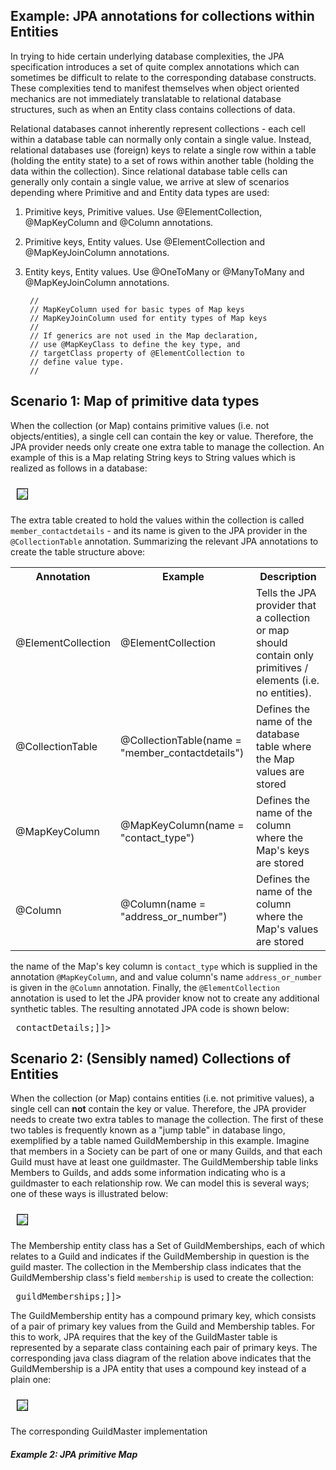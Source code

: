 ## Example: JPA annotations for collections within Entities

In trying to hide certain underlying database complexities, the JPA specification introduces a
set of quite complex annotations which can sometimes be difficult to relate to the corresponding
database constructs. These complexities tend to manifest themselves when object oriented mechanics
are not immediately translatable to relational database structures, such as when an Entity class
contains collections of data.

Relational databases cannot inherently represent collections - each cell within a database table
can normally only contain a single value. Instead, relational databases use (foreign) keys to
relate a single row within a table (holding the entity state) to a set of rows within another
table (holding the data within the collection). Since relational database table cells can generally
only contain a single value, we arrive at slew of scenarios depending where Primitive and
and Entity data types are used:

1. Primitive keys, Primitive values.
   Use @ElementCollection, @MapKeyColumn and @Column annotations.
2. Primitive keys, Entity values.
   Use @ElementCollection and @MapKeyJoinColumn annotations.
3. Entity keys, Entity values.
   Use @OneToMany or @ManyToMany and @MapKeyJoinColumn annotations.

        //
        // MapKeyColumn used for basic types of Map keys
        // MapKeyJoinColumn used for entity types of Map keys
        //
        // If generics are not used in the Map declaration,
        // use @MapKeyClass to define the key type, and
        // targetClass property of @ElementCollection to
        // define value type.
        //

## Scenario 1: Map of primitive data types

When the collection (or Map) contains primitive values (i.e. not objects/entities), a single cell
can contain the key or value. Therefore, the JPA provider needs only create one extra table to
manage the collection. An example of this is a Map relating String keys to String values which is
realized as follows in a database:

<img src="images/plantuml/jpa_primitive_collections.png" style="margin:10px; border:1px solid black;" />

The extra table created to hold the values within the collection is called `member_contactdetails` - and
its name is given to the JPA provider in the `@CollectionTable` annotation. Summarizing the relevant
JPA annotations to create the table structure above:

<table>
    <tr>
        <th>Annotation</th>
        <th>Example</th>
        <th>Description</th>
    </tr>
    <tr>
        <td>@ElementCollection</td>
        <td>@ElementCollection</td>
        <td>Tells the JPA provider that a collection or map should contain only primitives / elements (i.e.
        no entities).</td>
    </tr>
    <tr>
        <td>@CollectionTable</td>
        <td>@CollectionTable(name = "member_contactdetails")</td>
        <td>Defines the name of the database table where the Map values are stored</td>
    </tr>
    <tr>
        <td>@MapKeyColumn</td>
        <td>@MapKeyColumn(name = "contact_type")</td>
        <td>Defines the name of the column where the Map's keys are stored</td>
    </tr>
    <tr>
        <td>@Column</td>
        <td>@Column(name = "address_or_number")</td>
        <td>Defines the name of the column where the Map's values are stored</td>
    </tr>
</table>

the name of the Map's key column is `contact_type` which is supplied in the annotation `@MapKeyColumn`, and
and value column's name `address_or_number` is given in the `@Column` annotation. Finally, the
`@ElementCollection` annotation is used to let the JPA provider know not to create any additional synthetic tables.
The resulting annotated JPA code is shown below:

<pre class="brush: java" title="Map with primitive elements (ElementCollection)"><![CDATA[
    @ElementCollection
    @CollectionTable(name = "member_contactdetails")
    @MapKeyColumn(name = "contact_type")
    @Column(name = "address_or_number")
    private Map<String, String> contactDetails;]]></pre>

## Scenario 2: (Sensibly named) Collections of Entities

When the collection (or Map) contains entities (i.e. not primitive values), a single cell can **not**
contain the key or value. Therefore, the JPA provider needs to create two extra tables to manage the
collection. The first of these two tables is frequently known as a "jump table" in database lingo, exemplified
by a table named GuildMembership in this example. Imagine that members in a Society can
be part of one or many Guilds, and that each Guild must have at least one guildmaster. The GuildMembership
table links Members to Guilds, and adds some information indicating who is a guildmaster to each relationship
row. We can model this is several ways; one of these ways is illustrated below:

<img src="images/plantuml/jpa_entity_relations.png" style="margin:10px; border:1px solid black;" />

The Membership entity class has a Set of GuildMemberships, each of which relates to a Guild and indicates
if the GuildMembership in question is the guild master. The collection in the Membership class indicates
that the GuildMembership class's field `membership` is used to create the collection:

<pre class="brush: java" title="Collection/Set of Entities (Entity Relation)"><![CDATA[
    @OneToMany(mappedBy = "membership", fetch = FetchType.EAGER, cascade = CascadeType.ALL)
    private Set<GuildMembership> guildMemberships;]]></pre>

The GuildMembership entity has a compound primary key, which consists of a pair of primary key values
from the Guild and Membership tables. For this to work, JPA requires that the key of the GuildMaster table
is represented by a separate class containing each pair of primary keys. The corresponding
java class diagram of the relation above indicates that the GuildMembership is a JPA entity that uses a
compound key instead of a plain one:

<img src="images/plantuml/jpa_jumptable_compound_key.png" style="margin:10px; border:1px solid black;" />

The corresponding GuildMaster implementation

##### Example 2: JPA primitive Map
